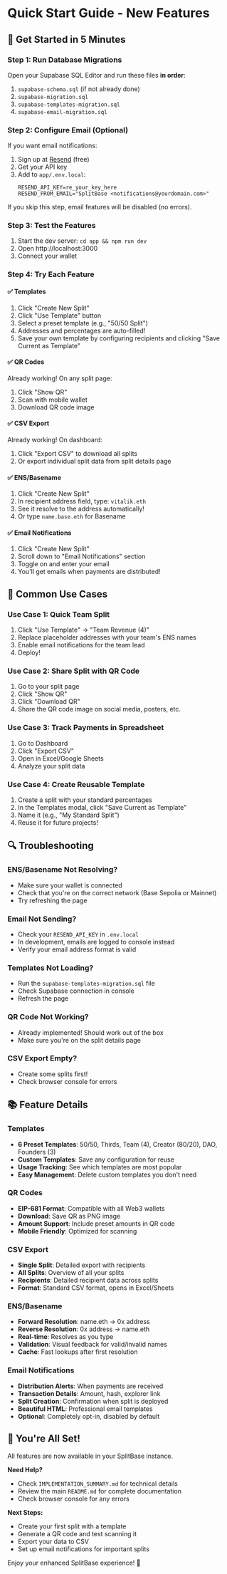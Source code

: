 # Quick Start Guide - New Features

## 🚀 Get Started in 5 Minutes

### Step 1: Run Database Migrations

Open your Supabase SQL Editor and run these files **in order**:

1. `supabase-schema.sql` (if not already done)
2. `supabase-migration.sql`
3. `supabase-templates-migration.sql`
4. `supabase-email-migration.sql`

### Step 2: Configure Email (Optional)

If you want email notifications:

1. Sign up at [Resend](https://resend.com) (free)
2. Get your API key
3. Add to `app/.env.local`:
   ```
   RESEND_API_KEY=re_your_key_here
   RESEND_FROM_EMAIL="SplitBase <notifications@yourdomain.com>"
   ```

If you skip this step, email features will be disabled (no errors).

### Step 3: Test the Features

1. Start the dev server: `cd app && npm run dev`
2. Open http://localhost:3000
3. Connect your wallet

### Step 4: Try Each Feature

#### ✅ Templates
1. Click "Create New Split"
2. Click "Use Template" button
3. Select a preset template (e.g., "50/50 Split")
4. Addresses and percentages are auto-filled!
5. Save your own template by configuring recipients and clicking "Save Current as Template"

#### ✅ QR Codes
Already working! On any split page:
1. Click "Show QR" 
2. Scan with mobile wallet
3. Download QR code image

#### ✅ CSV Export
Already working! On dashboard:
1. Click "Export CSV" to download all splits
2. Or export individual split data from split details page

#### ✅ ENS/Basename
1. Click "Create New Split"
2. In recipient address field, type: `vitalik.eth`
3. See it resolve to the address automatically!
4. Or type `name.base.eth` for Basename

#### ✅ Email Notifications
1. Click "Create New Split"
2. Scroll down to "Email Notifications" section
3. Toggle on and enter your email
4. You'll get emails when payments are distributed!

## 🎯 Common Use Cases

### Use Case 1: Quick Team Split
1. Click "Use Template" → "Team Revenue (4)"
2. Replace placeholder addresses with your team's ENS names
3. Enable email notifications for the team lead
4. Deploy!

### Use Case 2: Share Split with QR Code
1. Go to your split page
2. Click "Show QR"
3. Click "Download QR"
4. Share the QR code image on social media, posters, etc.

### Use Case 3: Track Payments in Spreadsheet
1. Go to Dashboard
2. Click "Export CSV"
3. Open in Excel/Google Sheets
4. Analyze your split data

### Use Case 4: Create Reusable Template
1. Create a split with your standard percentages
2. In the Templates modal, click "Save Current as Template"
3. Name it (e.g., "My Standard Split")
4. Reuse it for future projects!

## 🔍 Troubleshooting

### ENS/Basename Not Resolving?
- Make sure your wallet is connected
- Check that you're on the correct network (Base Sepolia or Mainnet)
- Try refreshing the page

### Email Not Sending?
- Check your `RESEND_API_KEY` in `.env.local`
- In development, emails are logged to console instead
- Verify your email address format is valid

### Templates Not Loading?
- Run the `supabase-templates-migration.sql` file
- Check Supabase connection in console
- Refresh the page

### QR Code Not Working?
- Already implemented! Should work out of the box
- Make sure you're on the split details page

### CSV Export Empty?
- Create some splits first!
- Check browser console for errors

## 📚 Feature Details

### Templates
- **6 Preset Templates**: 50/50, Thirds, Team (4), Creator (80/20), DAO, Founders (3)
- **Custom Templates**: Save any configuration for reuse
- **Usage Tracking**: See which templates are most popular
- **Easy Management**: Delete custom templates you don't need

### QR Codes
- **EIP-681 Format**: Compatible with all Web3 wallets
- **Download**: Save QR as PNG image
- **Amount Support**: Include preset amounts in QR code
- **Mobile Friendly**: Optimized for scanning

### CSV Export
- **Single Split**: Detailed export with recipients
- **All Splits**: Overview of all your splits
- **Recipients**: Detailed recipient data across splits
- **Format**: Standard CSV format, opens in Excel/Sheets

### ENS/Basename
- **Forward Resolution**: name.eth → 0x address
- **Reverse Resolution**: 0x address → name.eth
- **Real-time**: Resolves as you type
- **Validation**: Visual feedback for valid/invalid names
- **Cache**: Fast lookups after first resolution

### Email Notifications
- **Distribution Alerts**: When payments are received
- **Transaction Details**: Amount, hash, explorer link
- **Split Creation**: Confirmation when split is deployed
- **Beautiful HTML**: Professional email templates
- **Optional**: Completely opt-in, disabled by default

## 🎉 You're All Set!

All features are now available in your SplitBase instance. 

**Need Help?**
- Check `IMPLEMENTATION_SUMMARY.md` for technical details
- Review the main `README.md` for complete documentation
- Check browser console for any errors

**Next Steps:**
- Create your first split with a template
- Generate a QR code and test scanning it
- Export your data to CSV
- Set up email notifications for important splits

Enjoy your enhanced SplitBase experience! 🚀

